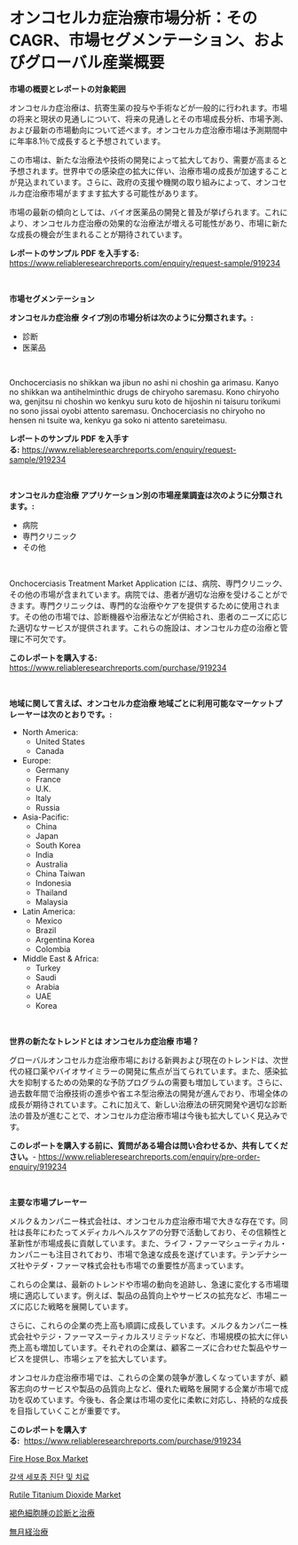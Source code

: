 <p><h1>オンコセルカ症治療市場分析：そのCAGR、市場セグメンテーション、およびグローバル産業概要</h1></p><p><strong>市場の概要とレポートの対象範囲</strong></p>
<p><p>オンコセルカ症治療は、抗寄生薬の投与や手術などが一般的に行われます。市場の将来と現状の見通しについて、将来の見通しとその市場成長分析、市場予測、および最新の市場動向について述べます。オンコセルカ症治療市場は予測期間中に年率8.1％で成長すると予想されています。</p><p>この市場は、新たな治療法や技術の開発によって拡大しており、需要が高まると予想されます。世界中での感染症の拡大に伴い、治療市場の成長が加速することが見込まれています。さらに、政府の支援や機関の取り組みによって、オンコセルカ症治療市場がますます拡大する可能性があります。</p><p>市場の最新の傾向としては、バイオ医薬品の開発と普及が挙げられます。これにより、オンコセルカ症治療の効果的な治療法が増える可能性があり、市場に新たな成長の機会が生まれることが期待されています。</p></p>
<p><strong>レポートのサンプル PDF を入手する:</strong> <a href="https://www.reliableresearchreports.com/enquiry/request-sample/919234">https://www.reliableresearchreports.com/enquiry/request-sample/919234</a></p>
<p>&nbsp;</p>
<p><strong>市場セグメンテーション</strong></p>
<p><strong>オンコセルカ症治療 タイプ別の市場分析は次のように分類されます。:</strong></p>
<p><ul><li>診断</li><li>医薬品</li></ul></p>
<p>&nbsp;</p>
<p><p>Onchocerciasis no shikkan wa jibun no ashi ni choshin ga arimasu. Kanyo no shikkan wa antihelminthic drugs de chiryoho saremasu. Kono chiryoho wa, genjitsu ni choshin wo kenkyu suru koto de hijoshin ni taisuru torikumi no sono jissai oyobi attento saremasu. Onchocerciasis no chiryoho no hensen ni tsuite wa, kenkyu ga soko ni attento sareteimasu.</p></p>
<p><strong>レポートのサンプル PDF を入手する:</strong>&nbsp;<a href="https://www.reliableresearchreports.com/enquiry/request-sample/919234">https://www.reliableresearchreports.com/enquiry/request-sample/919234</a></p>
<p>&nbsp;</p>
<p><strong> オンコセルカ症治療 アプリケーション別の市場産業調査は次のように分類されます。:</strong></p>
<p><ul><li>病院</li><li>専門クリニック</li><li>その他</li></ul></p>
<p>&nbsp;</p>
<p><p>Onchocerciasis Treatment Market Application には、病院、専門クリニック、その他の市場が含まれています。病院では、患者が適切な治療を受けることができます。専門クリニックは、専門的な治療やケアを提供するために使用されます。その他の市場では、診断機器や治療法などが供給され、患者のニーズに応じた適切なサービスが提供されます。これらの施設は、オンコセルカ症の治療と管理に不可欠です。</p></p>
<p><strong>このレポートを購入する:</strong>&nbsp; <a href="https://www.reliableresearchreports.com/purchase/919234">https://www.reliableresearchreports.com/purchase/919234</a></p>
<p>&nbsp;</p>
<p><strong>地域に関して言えば、オンコセルカ症治療 地域ごとに利用可能なマーケットプレーヤーは次のとおりです。:</strong></p>
<p><ul>
    <li>
        North America:
        <ul>
            <li>United States</li>
            <li>Canada</li>
        </ul>
    </li>
    <li>
        Europe:
        <ul>
            <li>Germany</li>
            <li>France</li>
            <li>U.K.</li>
            <li>Italy</li>
            <li>Russia</li>
        </ul>
    </li>
    <li>
        Asia-Pacific:
        <ul>
            <li>China</li>
            <li>Japan</li>
            <li>South Korea</li>
            <li>India</li>
            <li>Australia</li>
            <li>China Taiwan</li>
            <li>Indonesia</li>
            <li>Thailand</li>
            <li>Malaysia</li>
        </ul>
    </li>
    <li>
        Latin America:
        <ul>
            <li>Mexico</li>
            <li>Brazil</li>
            <li>Argentina Korea</li>
            <li>Colombia</li>
        </ul>
    </li>
    <li>
        Middle East & Africa:
        <ul>
            <li>Turkey</li>
            <li>Saudi</li>
            <li>Arabia</li>
            <li>UAE</li>
            <li>Korea</li>
        </ul>
    </li>
    </ul></p>
<p>&nbsp;</p>
<p><strong>世界の新たなトレンドとは オンコセルカ症治療 市場？</strong></p>
<p><p>グローバルオンコセルカ症治療市場における新興および現在のトレンドは、次世代の経口薬やバイオサイミラーの開発に焦点が当てられています。また、感染拡大を抑制するための効果的な予防プログラムの需要も増加しています。さらに、過去数年間で治療技術の進歩や省エネ型治療法の開発が進んでおり、市場全体の成長が期待されています。これに加えて、新しい治療法の研究開発や適切な診断法の普及が進むことで、オンコセルカ症治療市場は今後も拡大していく見込みです。</p></p>
<p><strong>このレポートを購入する前に、質問がある場合は問い合わせるか、共有してください。</strong>- <a href="https://www.reliableresearchreports.com/enquiry/pre-order-enquiry/919234">https://www.reliableresearchreports.com/enquiry/pre-order-enquiry/919234</a></p>
<p>&nbsp;</p>
<p><strong>主要な市場プレーヤー</strong></p>
<p><p>メルク＆カンパニー株式会社は、オンコセルカ症治療市場で大きな存在です。同社は長年にわたってメディカルヘルスケアの分野で活動しており、その信頼性と革新性が市場成長に貢献しています。また、ライフ・ファーマシューティカル・カンパニーも注目されており、市場で急速な成長を遂げています。テンデナシーズ社やテダ・ファーマ株式会社も市場での重要性が高まっています。</p><p>これらの企業は、最新のトレンドや市場の動向を追跡し、急速に変化する市場環境に適応しています。例えば、製品の品質向上やサービスの拡充など、市場ニーズに応じた戦略を展開しています。</p><p>さらに、これらの企業の売上高も順調に成長しています。メルク＆カンパニー株式会社やテジ・ファーマスーティカルスリミテッドなど、市場規模の拡大に伴い売上高も増加しています。それぞれの企業は、顧客ニーズに合わせた製品やサービスを提供し、市場シェアを拡大しています。</p><p>オンコセルカ症治療市場では、これらの企業の競争が激しくなっていますが、顧客志向のサービスや製品の品質向上など、優れた戦略を展開する企業が市場で成功を収めています。今後も、各企業は市場の変化に柔軟に対応し、持続的な成長を目指していくことが重要です。</p></p>
<p><strong>このレポートを購入する:</strong>&nbsp;&nbsp;<a href="https://www.reliableresearchreports.com/purchase/919234">https://www.reliableresearchreports.com/purchase/919234</a></p>
<p><p><a href="https://issuu.com/reportprime-2/docs/fire-hose-box-market-size-2030.pptx">Fire Hose Box Market</a></p><p><a href="https://github.com/laholand/Market-Research-Report-List-2/blob/main/8147876182805.md">갈색 세포종 진단 및 치료</a></p><p><a href="https://github.com/suaretopek9/Market-Research-Report-List-1/blob/main/rutile-titanium-dioxide-market.md">Rutile Titanium Dioxide Market</a></p><p><a href="https://github.com/lababdou/Market-Research-Report-List-2/blob/main/3166839182810.md">褐色細胞腫の診断と治療</a></p><p><a href="https://github.com/mohamedbakry57/Market-Research-Report-List-2/blob/main/9883361182809.md">無月経治療</a></p></p>